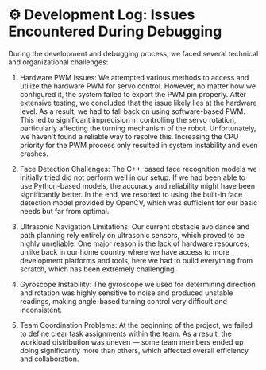 # ⚙️ Development Log: Issues Encountered During Debugging
During the development and debugging process, we faced several technical and organizational challenges:

1.	Hardware PWM Issues:
We attempted various methods to access and utilize the hardware PWM for servo control. However, no matter how we configured it, the system failed to export the PWM pin properly. After extensive testing, we concluded that the issue likely lies at the hardware level. As a result, we had to fall back on using software-based PWM. This led to significant imprecision in controlling the servo rotation, particularly affecting the turning mechanism of the robot. Unfortunately, we haven’t found a reliable way to resolve this. Increasing the CPU priority for the PWM process only resulted in system instability and even crashes.

2.	Face Detection Challenges:
The C++-based face recognition models we initially tried did not perform well in our setup. If we had been able to use Python-based models, the accuracy and reliability might have been significantly better. In the end, we resorted to using the built-in face detection model provided by OpenCV, which was sufficient for our basic needs but far from optimal.

3.	Ultrasonic Navigation Limitations:
Our current obstacle avoidance and path planning rely entirely on ultrasonic sensors, which proved to be highly unreliable. One major reason is the lack of hardware resources; unlike back in our home country where we have access to more development platforms and tools, here we had to build everything from scratch, which has been extremely challenging.

4.	Gyroscope Instability:
The gyroscope we used for determining direction and rotation was highly sensitive to noise and produced unstable readings, making angle-based turning control very difficult and inconsistent.

5.	Team Coordination Problems:
At the beginning of the project, we failed to define clear task assignments within the team. As a result, the workload distribution was uneven — some team members ended up doing significantly more than others, which affected overall efficiency and collaboration.
